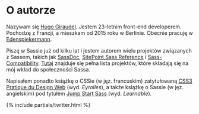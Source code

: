 
# O autorze

Nazywam się [Hugo Giraudel](http://hugogiraudel.com). Jestem 23-letnim front-end developerem. Pochodzę z Francji, a mieszkam od 2015 roku w Berlinie. Obecnie pracuję w [Edenspiekermann](http://edenspiekermann.com).

Piszę w Sassie już od kilku lat i jestem autorem wielu projektów związanych z Sassem, takich jak [SassDoc](http://sassdoc.com), [SitePoint Sass Reference](http://sitepoint.com/sass-reference/) i [Sass-Compatibility](http://sass-compatibility.github.io). [Tutaj](http://github.com/HugoGiraudel/awesome-sass) znajduje się pełna lista projektów, które składają się na mój wkład do społeczności Sassa.

Napisałem ponadto książkę o CSSie (w jęz. francuskim) zatytułowaną [CSS3 Pratique du Design Web](http://css3-pratique.fr/) (wyd. *Eyrolles*), a także książkę o Sassie (w jęz. angielskim) pod tytułem [Jump Start Sass](https://learnable.com/books/jump-start-sass) (wyd. *Learnable*).

{% include partials/twitter.html %}
